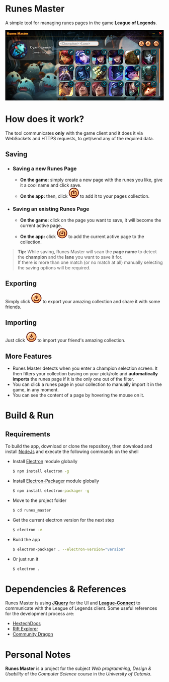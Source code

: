 # Runes Master
A simple tool for managing runes pages in the game **League of Legends**.

![App Preview](previews/app.png)

# How does it work?

The tool communicates **only** with the game client and it does it via WebSockets and HTTPS requests, to get/send any of the required data.

## Saving
- ### Saving a new Runes Page
  - **On the game:** simply create a new page with the runes you like, give it a cool name and click save.
  - **On the app:** then, click ![Save Preview](previews/save.png) to add it to your pages collection.
- ### Saving an existing Runes Page
  - **On the game:** click on the page you want to save, it will become the current active page.
  - **On the app:** click ![Save Preview](previews/save.png) to add the current active page to the collection.

> **Tip:** While saving, Runes Master will scan the **page name** to detect the **champion** and the **lane** you want to save it for.  
> If there is more than one match (or no match at all) manually selecting the saving options will be required.

## Exporting
Simply click ![Export Preview](previews/export.png) to export your amazing collection and share it with some friends.
## Importing
Just click ![Export Preview](previews/import.png) to import your friend's amazing collection.
## More Features
- Runes Master detects when you enter a champion selection screen. It then filters your collection basing on your pick/role and **automatically imports** the runes page if it is the only one out of the filter.
- You can click a runes page in your collection to manually import it in the game, in any moment.
- You can see the content of a page by hovering the mouse on it.
  
# Build & Run

## Requirements

To build the app, download or clone the repository, then download and install [NodeJs](https://nodejs.org/) and execute the following commands on the shell
- Install [Electron](https://www.electronjs.org/) module globally
    ```cmd
    $ npm install electron -g
    ```
- Install [Electron-Packager](https://github.com/electron/electron-packager) module globally
    ```cmd
    $ npm install electron-packager -g
    ```
- Move to the project folder
    ```cmd
    $ cd runes_master
    ```
- Get the current electron version for the next step
    ```cmd
    $ electron -v
    ```
- Build the app
    ```sh
    $ electron-packager . --electron-version="version"
    ```
- Or just run it
    ```cmd
    $ electron .
    ```
# Dependencies & References
Runes Master is using **[JQuery](https://jquery.com/)** for the UI and **[League-Connect](https://github.com/supergrecko/league-connect)** to communicate with the League of Legends client. Some useful references for the development process are: 
- [HextechDocs](https://www.hextechdocs.dev/lol/riotapi/15.getting-started-with-the-riot-games-api)
- [Rift Explorer](https://github.com/Pupix/rift-explorer)
- [Community Dragon](http://raw.communitydragon.org/latest/plugins/rcp-be-lol-game-data/global/default/)

# Personal Notes
**Runes Master** is a project for the subject *Web programming, Design & Usability* of the *Computer Science* course in the *University of Catania*.
